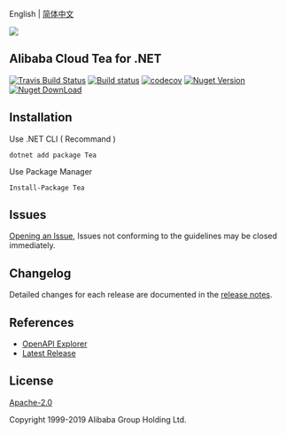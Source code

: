 English | [简体中文](./README-CN.md)


![](https://aliyunsdk-pages.alicdn.com/icons/AlibabaCloud.svg)

## Alibaba Cloud Tea for .NET

[![Travis Build Status](https://travis-ci.org/aliyun/tea-csharp.svg?branch=master)](https://travis-ci.org/aliyun/tea-csharp)
[![Build status](https://ci.appveyor.com/api/projects/status/cjnm7itugqbuhum2/branch/master?svg=true)](https://ci.appveyor.com/project/aliyun/tea-csharp/branch/master)
[![codecov](https://codecov.io/gh/aliyun/tea-csharp/branch/master/graph/badge.svg)](https://codecov.io/gh/aliyun/tea-csharp)
[![Nuget Version](https://badge.fury.io/nu/Tea.svg)](https://badge.fury.io/nu/Tea)
[![Nuget DownLoad](https://img.shields.io/nuget/dt/Tea.svg?label=Nuget%20Download&style=flat)](https://www.nuget.org/packages/Tea/)

## Installation

Use .NET CLI ( Recommand )

    dotnet add package Tea

Use Package Manager

    Install-Package Tea

## Issues
[Opening an Issue](https://github.com/aliyun/tea-csharp/issues/new), Issues not conforming to the guidelines may be closed immediately.

## Changelog
Detailed changes for each release are documented in the [release notes](./ChangeLog.md).

## References
* [OpenAPI Explorer](https://api.aliyun.com/)
* [Latest Release](https://github.com/aliyun/tea-csharp)

## License
[Apache-2.0](http://www.apache.org/licenses/LICENSE-2.0)

Copyright 1999-2019 Alibaba Group Holding Ltd.
